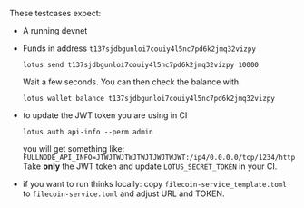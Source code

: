 These testcases expect:

- A running devnet
  
- Funds in address `t137sjdbgunloi7couiy4l5nc7pd6k2jmq32vizpy`

    ```shell
    lotus send t137sjdbgunloi7couiy4l5nc7pd6k2jmq32vizpy 10000
    ```

    Wait a few seconds. You can then check the balance with
 
    ```shell
    lotus wallet balance t137sjdbgunloi7couiy4l5nc7pd6k2jmq32vizpy
    ```

- to update the JWT token you are using in CI

    ```shell
    lotus auth api-info --perm admin
    ```
    
    you will get something like: `FULLNODE_API_INFO=JTWJTWJTWJTWJTJWJTWJWT:/ip4/0.0.0.0/tcp/1234/http`
  Take **only** the JWT token and update `LOTUS_SECRET_TOKEN` in your CI.
  
- if you want to run thinks locally: copy `filecoin-service_template.toml` to `filecoin-service.toml` and adjust URL and TOKEN.

